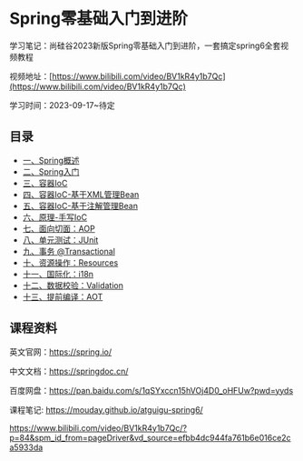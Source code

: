 
# Spring零基础入门到进阶

学习笔记：尚硅谷2023新版Spring零基础入门到进阶，一套搞定spring6全套视频教程

视频地址：[https://www.bilibili.com/video/BV1kR4y1b7Qc](https://www.bilibili.com/video/BV1kR4y1b7Qc)

学习时间：2023-09-17~待定

## 目录

- [一、Spring概述](/blog/spring/spring-1.md)
- [二、Spring入门](/blog/spring/spring-2.md)
- [三、容器IoC](/blog/spring/spring-3.md)
- [四、容器IoC-基于XML管理Bean](/blog/spring/spring-4.md)
- [五、容器IoC-基于注解管理Bean](/blog/spring/spring-5.md)
- [六、原理-手写IoC](/blog/spring/spring-6.md)
- [七、面向切面：AOP](/blog/spring/spring-7.md)
- [八、单元测试：JUnit](/blog/spring/spring-8.md)
- [九、事务 @Transactional](/blog/spring/spring-9.md)
- [十、资源操作：Resources](/blog/spring/spring-10.md)
- [十一、国际化：i18n](/blog/spring/spring-11.md)
- [十二、数据校验：Validation](/blog/spring/spring-12.md)
- [十三、提前编译：AOT](/blog/spring/spring-13.md)


## 课程资料 

英文官网：https://spring.io/

中文文档：https://springdoc.cn/

百度网盘：https://pan.baidu.com/s/1qSYxccn15hVOj4D0_oHFUw?pwd=yyds 

课程笔记: https://mouday.github.io/atguigu-spring6/




https://www.bilibili.com/video/BV1kR4y1b7Qc/?p=84&spm_id_from=pageDriver&vd_source=efbb4dc944fa761b6e016ce2ca5933da